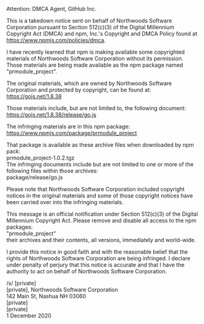 Attention: DMCA Agent, GitHub Inc.

This is a takedown notice sent on behalf of Northwoods Software Corporation pursuant to Section 512(c)(3) of the Digital Millennium Copyright Act (DMCA) and npm, Inc.'s Copyright and DMCA Policy found at https://www.npmjs.com/policies/dmca.

I have recently learned that npm is making available some copyrighted materials of Northwoods Software Corporation without its permission.  Those materials are being made available as the npm package named "prmodule_project".


The original materials, which are owned by Northwoods Software Corporation and protected by copyright, can be found at:  
    https://gojs.net/1.8.38

Those materials include, but are not limited to, the following document:  
    https://gojs.net/1.8.38/release/go.js


The infringing materials are in this npm package:  
    https://www.npmjs.com/package/prmodule_project

That package is available as these archive files when downloaded by npm pack:  
    prmodule_project-1.0.2.tgz  
The infringing documents include but are not limited to one or more of the following files within those archives:  
    package/release/go.js

Please note that Northwoods Software Corporation included copyright notices in the original materials and some of those copyright notices have been carried over into the infringing materials.


This message is an official notification under Section 512(c)(3) of the Digital Millennium Copyright Act.  Please remove and disable all access to the npm packages:  
    "prmodule_project"  
their archives and their contents, all versions, immediately and world-wide.

I provide this notice in good faith and with the reasonable belief that the rights of Northwoods Software Corporation are being infringed.  I declare under penalty of perjury that this notice is accurate and that I have the authority to act on behalf of Northwoods Software Corporation.

/s/ [private]  
[private], Northwoods Software Corporation  
142 Main St, Nashua NH 03060  
[private]  
[private]  
1 December 2020
